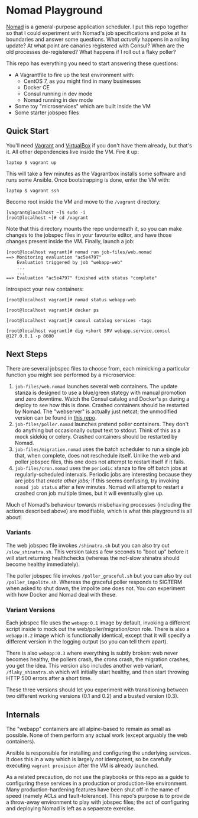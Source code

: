 # Nomad Playground

[Nomad](https://www.nomadproject.io/) is a general-purpose application scheduler. I put this repo together so that I could experiment with Nomad's job specifications and poke at its boundaries and answer some questions. What _actually_ happens in a rolling update? At what point are canaries registered with Consul? When are the old processes de-registered? What happens if I roll out a flaky poller?

This repo has everything you need to start answering these questions:

* A Vagrantfile to fire up the test environment with:
  * CentOS 7, as you might find in many businesses
  * Docker CE
  * Consul running in dev mode
  * Nomad running in dev mode
* Some toy "microservices" which are built inside the VM
* Some starter jobspec files

## Quick Start

You'll need [Vagrant](https://www.vagrantup.com/downloads.html) and [VirtualBox](https://www.virtualbox.org/wiki/Downloads) if you don't have them already, but that's it. All other dependencies live inside the VM. Fire it up:

    laptop $ vagrant up

This will take a few minutes as the Vagrantbox installs some software and runs some Ansible. Once bootstrapping is done, enter the VM with:

    laptop $ vagrant ssh

Become root inside the VM and move to the `/vagrant` directory:

    [vagrant@localhost ~]$ sudo -i
    [root@localhost ~]# cd /vagrant

Note that this directory mounts the repo underneath it, so you can make changes to the jobspec files in your favourite editor, and have those changes present inside the VM. Finally, launch a job:

```
[root@localhost vagrant]# nomad run job-files/web.nomad
==> Monitoring evaluation "ac5e4797"
    Evaluation triggered by job "webapp-web"
    ...
    ...
==> Evaluation "ac5e4797" finished with status "complete"
```

Introspect your new containers:

```
[root@localhost vagrant]# nomad status webapp-web

[root@localhost vagrant]# docker ps

[root@localhost vagrant]# consul catalog services -tags

[root@localhost vagrant]# dig +short SRV webapp.service.consul @127.0.0.1 -p 8600
```

## Next Steps

There are several jobspec files to choose from, each mimicking a particular function you might see performed by a microservice:

1. `job-files/web.nomad` launches several web containers. The update stanza is designed to use a blue/green stategy with manual promotion and zero downtime. Watch the Consul catalog and Docker's `ps` during a deploy to see how this is done. Crashed containers should be restarted by Nomad. The "webserver" is actually just netcat; the unmodified version can be found in [this repo](https://github.com/benrady/shinatra).
1. `job-files/poller.nomad` launches pretend poller containers. They don't do anything but occasionally output text to stdout. Think of this as a mock sidekiq or celery. Crashed containers should be restarted by Nomad.
1. `job-files/migration.nomad` uses the batch scheduler to run a single job that, when complete, does not reschedule itself. Unlike the web and poller jobspec files, this one does not attempt to restart itself if it fails.
1. `job-files/cron.nomad` uses the `periodic` stanza to fire off batch jobs at regularly-scheduled intervals. Periodic jobs are interesting because they are jobs that _create other jobs;_ if this seems confusing, try invoking `nomad job status` after a few minutes. Nomad will attempt to restart a crashed cron job multiple times, but it will eventually give up.

Much of Nomad's behaviour towards misbehaving processes (including the actions described above) are modifiable, which is what this playground is all about!

### Variants

The web jobspec file invokes `/shinatra.sh` but you can also try out `/slow_shinatra.sh`. This version takes a few seconds to "boot up" before it will start returning healthchecks (whereas the not-slow shinatra should become healthy immediately).

The poller jobspec file invokes `/poller_graceful.sh` but you can also try out `/poller_impolite.sh`. Whereas the graceful poller responds to SIGTERM when asked to shut down, the impolite one does not. You can experiment with how Docker and Nomad deal with these.

### Variant Versions

Each jobspec file uses the `webapp:0.1` image by default, invoking a different script inside to mock out the web/poller/migration/cron role. There is also a `webapp:0.2` image which is functionally identical, except that it will specify a different version in the logging output (so you can tell them apart).

There is also `webapp:0.3` where everything is subtly broken: web never becomes healthy, the pollers crash, the crons crash, the migration crashes, you get the idea. This version also includes another web variant, `/flaky_shinatra.sh` which will initially start healthy, and then start throwing HTTP 500 errors after a short time.

These three versions should let you experiment with transitioning between two different working versions (0.1 and 0.2) and a busted version (0.3).

## Internals

The "webapp" containers are all alpine-based to remain as small as possible. None of them perform any actual work (except arguably the web containers).

Ansible is responsible for installing and configuring the underlying services. It does this in a way which is largely _not_ idempotent, so be carefully executing `vagrant provision` after the VM is already launched.

As a related precaution, do not use the playbooks or this repo as a guide to configuring these services in a production or production-like environment. Many production-hardening features have been shut off in the name of speed (namely ACLs and fault-tolerance). This repo's purpose is to provide a throw-away environment to play with jobspec files; the act of configuring and deploying Nomad is left as a sepaerate exercise.
